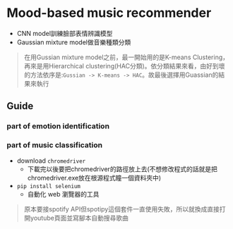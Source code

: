 # Mood-based music recommender

* CNN model訓練臉部表情辨識模型
* Gaussian mixture model做音樂種類分類

> 在用Gussian mixture model之前，最一開始用的是K-means Clustering，再來是用Hierarchical clustering(HAC分類)。依分類結果來看，由好到壞的方法依序是:`Gussian -> K-means -> HAC`。故最後選擇用Guassian的結果來執行

## Guide

### part of emotion identification

### part of music classification
* download `chromedriver`
    * 下載完以後要把chromedriver的路徑放上去(不想修改程式的話就是把chromedriver.exe放在根源程式瞳一個資料夾中)
* `pip install selenium` 
    * 自動化 web 瀏覽器的工具

> 原本要接spotify API但spotipy這個套件一直使用失敗，所以就換成直接打開youtube頁面並寫腳本自動搜尋歌曲